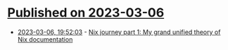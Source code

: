 # [Published on 2023-03-06](index.md)

* [2023-03-06, 19:52:03](https://lobste.rs/s/mhnfs5/nix_journey_part_1_my_grand_unified_theory) - [Nix journey part 1: My grand unified theory of Nix documentation](https://tinkering.xyz/nix-docs-unified-theory/)
